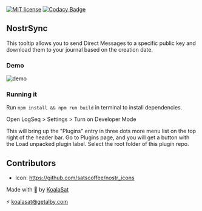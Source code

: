 [![MIT license](https://img.shields.io/badge/license-MIT-blue)](https://github.com/KoalaSat/nostros/blob/main/LICENSE)
[![Codacy Badge](https://app.codacy.com/project/badge/Grade/0eb2db99850c4fcab7fb0fd4d582a438)](https://app.codacy.com/gh/KoalaSat/logseq-nostr-sync/dashboard?utm_source=gh&utm_medium=referral&utm_content=&utm_campaign=Badge_grade)

## NostrSync

This tooltip allows you to send Direct Messages to a specific public key and download them to your journal based on the creation date.

### Demo

![demo](./demo.gif)

### Running it

Run `npm install && npm run build` in terminal to install dependencies.

Open LogSeq > Settings > Turn on Developer Mode

This will bring up the "Plugins" entry in three dots more menu list on the top right of the header bar. Go to Plugins page, and you will get a button with the Load unpacked plugin label. 
Select the root folder of this plugin repo.

## Contributors

- Icon: https://github.com/satscoffee/nostr_icons


Made with 🐨 by [KoalaSat](https://github.com/KoalaSat)

⚡ [koalasat@getalby.com](https://getalby.com/p/koalasat)
